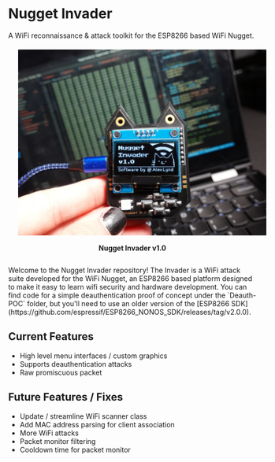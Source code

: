 # Nugget Invader
A WiFi reconnaissance & attack toolkit for the ESP8266 based WiFi Nugget.
<img src="images/Nugget-Invader.png" style="padding:20px 20px 0px 20px;">
<p style="text-align: center; margin-bottom:2em"><b>Nugget Invader v1.0</b></p>
Welcome to the Nugget Invader repository!  The Invader is a WiFi attack suite developed for the WiFi Nugget, an ESP8266 based platform designed to make it easy to learn wifi security and hardware development.  
You can find code for a simple deauthentication proof of concept under the `Deauth-POC` folder, but you'll need to use an older version of the [ESP8266 SDK](https://github.com/espressif/ESP8266_NONOS_SDK/releases/tag/v2.0.0).

## Current Features
- High level menu interfaces / custom graphics
- Supports deauthentication attacks
- Raw promiscuous packet

## Future Features / Fixes
- Update / streamline WiFi scanner class
- Add MAC address parsing for client association
- More WiFi attacks
- Packet monitor filtering
- Cooldown time for packet monitor
